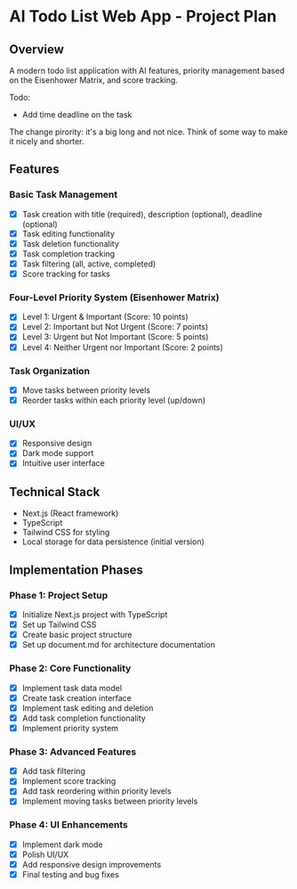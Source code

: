 # AI Todo List Web App - Project Plan

## Overview

A modern todo list application with AI features, priority management based on the Eisenhower Matrix, and score tracking.

Todo:

* Add time deadline on the task

The change pirority: it's a big long and not nice. Think of some way to make it nicely and shorter.

## Features

### Basic Task Management

- [X] Task creation with title (required), description (optional), deadline (optional)
- [X] Task editing functionality
- [X] Task deletion functionality
- [X] Task completion tracking
- [X] Task filtering (all, active, completed)
- [X] Score tracking for tasks

### Four-Level Priority System (Eisenhower Matrix)

- [X] Level 1: Urgent & Important (Score: 10 points)
- [X] Level 2: Important but Not Urgent (Score: 7 points)
- [X] Level 3: Urgent but Not Important (Score: 5 points)
- [X] Level 4: Neither Urgent nor Important (Score: 2 points)

### Task Organization

- [X] Move tasks between priority levels
- [X] Reorder tasks within each priority level (up/down)

### UI/UX

- [X] Responsive design
- [X] Dark mode support
- [X] Intuitive user interface

## Technical Stack

- Next.js (React framework)
- TypeScript
- Tailwind CSS for styling
- Local storage for data persistence (initial version)

## Implementation Phases

### Phase 1: Project Setup

- [X] Initialize Next.js project with TypeScript
- [X] Set up Tailwind CSS
- [X] Create basic project structure
- [X] Set up document.md for architecture documentation

### Phase 2: Core Functionality

- [X] Implement task data model
- [X] Create task creation interface
- [X] Implement task editing and deletion
- [X] Add task completion functionality
- [X] Implement priority system

### Phase 3: Advanced Features

- [X] Add task filtering
- [X] Implement score tracking
- [X] Add task reordering within priority levels
- [X] Implement moving tasks between priority levels

### Phase 4: UI Enhancements

- [X] Implement dark mode
- [X] Polish UI/UX
- [X] Add responsive design improvements
- [X] Final testing and bug fixes
